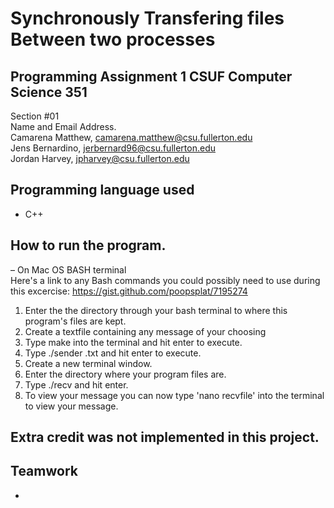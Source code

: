# Synchronously Transfering files Between two processes
## Programming Assignment 1 CSUF Computer Science 351
Section #01 <br />
Name and Email Address. <br />
Camarena Matthew, camarena.matthew@csu.fullerton.edu <br />
Jens Bernardino, jerbernard96@csu.fullerton.edu <br />
Jordan Harvey, jpharvey@csu.fullerton.edu <br />
## Programming language used 
* C++
## How to run the program.
– On Mac OS BASH terminal <br />
Here's a link to any Bash commands you could possibly need to use during this excercise: https://gist.github.com/poopsplat/7195274
1. Enter the the directory through your bash terminal to where this program's files are kept.
2. Create a textfile containing any message of your choosing 
3. Type make into the terminal and hit enter to execute.
4. Type ./sender <nameoftextfile>.txt and hit enter to execute.
5. Create a new terminal window.
6. Enter the directory where your program files are. 
7. Type ./recv and hit enter.
8. To view your message you can now type 'nano recvfile' into the terminal to view your message.

## Extra credit was not implemented in this project.

## Teamwork
- 
